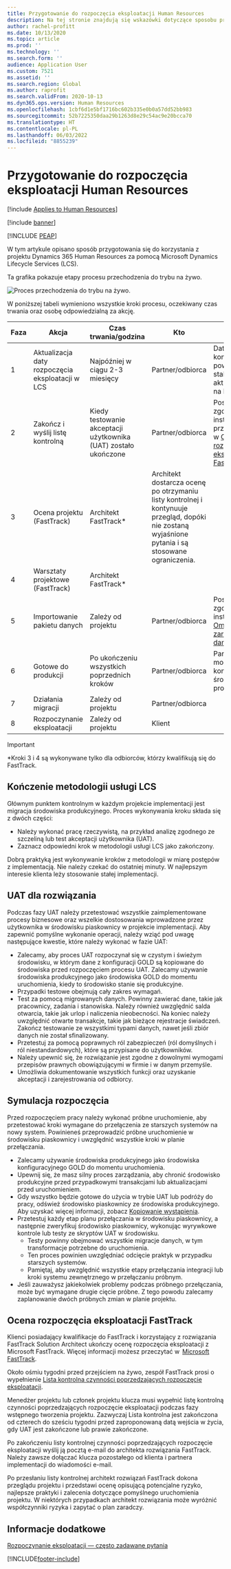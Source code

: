 ```yaml
---
title: Przygotowanie do rozpoczęcia eksploatacji Human Resources
description: Na tej stronie znajdują się wskazówki dotyczące sposobu przygotowania się do rozpoczęcia eksploatacji Dynamics 365 Human Resources.
author: rachel-profitt
ms.date: 10/13/2020
ms.topic: article
ms.prod: ''
ms.technology: ''
ms.search.form: ''
audience: Application User
ms.custom: 7521
ms.assetid: ''
ms.search.region: Global
ms.author: raprofit
ms.search.validFrom: 2020-10-13
ms.dyn365.ops.version: Human Resources
ms.openlocfilehash: 1cbf6d1e5bf1716bc602b335e0b0a57dd52bb983
ms.sourcegitcommit: 52b7225350daa29b1263d8e29c54ac9e20bcca70
ms.translationtype: HT
ms.contentlocale: pl-PL
ms.lasthandoff: 06/03/2022
ms.locfileid: "8855239"
---
```

# <a name="prepare-for-human-resources-go-live"></a>Przygotowanie do rozpoczęcia eksploatacji Human Resources

[!include [Applies to Human Resources](../includes/applies-to-hr.md)]

[!include [banner](../includes/banner.md)]


[!INCLUDE [PEAP](../includes/peap-2.md)]

W tym artykule opisano sposób przygotowania się do korzystania z projektu Dynamics 365 Human Resources za pomocą Microsoft Dynamics Lifecycle Services (LCS). 

Ta grafika pokazuje etapy procesu przechodzenia do trybu na żywo. 

![Proces przechodzenia do trybu na żywo.](./media/hr-admin-go-live-prepare-process.png)

W poniższej tabeli wymieniono wszystkie kroki procesu, oczekiwany czas trwania oraz osobę odpowiedzialną za akcję.

| Faza | Akcja | Czas trwania/godzina | Kto | Notatki |
| --- | --- | --- | --- |--- |
| 1 | Aktualizacja daty rozpoczęcia eksploatacji w LCS | Najpóźniej w ciągu 2-3 miesięcy | Partner/odbiorca | Daty punktów kontrolnych powinny być stale aktualizowane na bieżąco. |
| 2 | Zakończ i wyślij listę kontrolną | Kiedy testowanie akceptacji użytkownika (UAT) zostało ukończone | Partner/odbiorca | Postępuj zgodnie z instrukcjami przewidzianymi w [Ocena rozpoczęcia eksploatacji FastTrack](hr-admin-go-live-prepare.md#fasttrack-go-live-assessment). |
| 3 | Ocena projektu (FastTrack) | Architekt FastTrack* | Architekt dostarcza ocenę po otrzymaniu listy kontrolnej i kontynuuje przegląd, dopóki nie zostaną wyjaśnione pytania i są stosowane ograniczenia. |
| 4 | Warsztaty projektowe (FastTrack) | Architekt FastTrack* | |
| 5 | Importowanie pakietu danych | Zależy od projektu | Partner/odbiorca | Postępuj zgodnie z instrukcjami w [Omówienie zarządzania danymi](../fin-ops-core/dev-itpro/data-entities/data-entities-data-packages.md).|
| 6 | Gotowe do produkcji | Po ukończeniu wszystkich poprzednich kroków | Partner/odbiorca | Partner/odbiorca może przejąć kontrolę nad środowiskiem produkcyjnym.|
| 7 | Działania migracji | Zależy od projektu | Partner/odbiorca | |
| 8 | Rozpoczynanie eksploatacji | Zależy od projektu | Klient | |

> [!IMPORTANT]
> *Kroki 3 i 4 są wykonywane tylko dla odbiorców, którzy kwalifikują się do FastTrack.

## <a name="completing-the-lcs-methodology"></a>Kończenie metodologii usługi LCS

Głównym punktem kontrolnym w każdym projekcie implementacji jest migracja środowiska produkcyjnego. Proces wykonywania kroku składa się z dwóch części: 

- Należy wykonać pracę rzeczywistą, na przykład analizę zgodnego ze szczeliną lub test akceptacji użytkownika (UAT). 
- Zaznacz odpowiedni krok w metodologii usługi LCS jako zakończony. 

Dobrą praktyką jest wykonywanie kroków z metodologii w miarę postępów z implementacją. Nie należy czekać do ostatniej minuty. W najlepszym interesie klienta leży stosowanie stałej implementacji. 

## <a name="uat-for-your-solution"></a>UAT dla rozwiązania

Podczas fazy UAT należy przetestować wszystkie zaimplementowane procesy biznesowe oraz wszelkie dostosowania wprowadzone przez użytkownika w środowisku piaskownicy w projekcie implementacji. Aby zapewnić pomyślne wykonanie operacji, należy wziąć pod uwagę następujące kwestie, które należy wykonać w fazie UAT: 

- Zalecamy, aby proces UAT rozpoczynał się w czystym i świeżym środowisku, w którym dane z konfiguracji GOLD są kopiowane do środowiska przed rozpoczęciem procesu UAT. Zalecamy używanie środowiska produkcyjnego jako środowiska GOLD do momentu uruchomienia, kiedy to środowisko stanie się produkcyjne.
- Przypadki testowe obejmują cały zakres wymagań. 
- Test za pomocą migrowanych danych. Powinny zawierać dane, takie jak pracownicy, zadania i stanowiska. Należy również uwzględnić salda otwarcia, takie jak urlop i naliczenia nieobecności. Na koniec należy uwzględnić otwarte transakcje, takie jak bieżące rejestracje świadczeń. Zakończ testowanie ze wszystkimi typami danych, nawet jeśli zbiór danych nie został sfinalizowany. 
- Przetestuj za pomocą poprawnych ról zabezpieczeń (ról domyślnych i ról niestandardowych), które są przypisane do użytkowników. 
- Należy upewnić się, że rozwiązanie jest zgodne z dowolnymi wymogami przepisów prawnych obowiązującymi w firmie i w danym przemyśle. 
- Umożliwia dokumentowanie wszystkich funkcji oraz uzyskanie akceptacji i zarejestrowania od odbiorcy. 

## <a name="mock-go-live"></a>Symulacja rozpoczęcia

Przed rozpoczęciem pracy należy wykonać próbne uruchomienie, aby przetestować kroki wymagane do przełączenia ze starszych systemów na nowy system. Powinieneś przeprowadzić próbne uruchomienie w środowisku piaskownicy i uwzględnić wszystkie kroki w planie przełączania.

- Zalecamy używanie środowiska produkcyjnego jako środowiska konfiguracyjnego GOLD do momentu uruchomienia.
- Upewnij się, że masz silny proces zarządzania, aby chronić środowisko produkcyjne przed przypadkowymi transakcjami lub aktualizacjami przed uruchomieniem.
- Gdy wszystko będzie gotowe do użycia w trybie UAT lub podróży do pracy, odśwież środowisko piaskownicy ze środowiska produkcyjnego. Aby uzyskać więcej informacji, zobacz [Kopiowanie wystąpienia](hr-admin-setup-copy-instance.md).
- Przetestuj każdy etap planu przełączania w środowisku piaskownicy, a następnie zweryfikuj środowisko piaskownicy, wykonując wyrywkowe kontrole lub testy ze skryptów UAT w środowisku.
  - Testy powinny obejmować wszystkie migracje danych, w tym transformacje potrzebne do uruchomienia.
  - Ten proces powinien uwzględniać odcięcie praktyk w przypadku starszych systemów.
  - Pamiętaj, aby uwzględnić wszystkie etapy przełączania integracji lub kroki systemu zewnętrznego w przełączaniu próbnym.
- Jeśli zauważysz jakiekolwiek problemy podczas próbnego przełączania, może być wymagane drugie cięcie próbne. Z tego powodu zalecamy zaplanowanie dwóch próbnych zmian w planie projektu.

## <a name="fasttrack-go-live-assessment"></a>Ocena rozpoczęcia eksploatacji FastTrack

Klienci posiadający kwalifikacje do FastTrack i korzystający z rozwiązania FastTrack Solution Architect ukończy ocenę rozpoczęcia eksploatacji z Microsoft FastTrack. Więcej informacji możesz przeczytać w  [Microsoft FastTrack](/dynamics365/fasttrack/). 

Około ośmiu tygodni przed przejściem na żywo, zespół FastTrack prosi o wypełnienie [Lista kontrolna czynności poprzedzających rozpoczęcie eksploatacji](https://go.microsoft.com/fwlink/?linkid=2146013).

Menedżer projektu lub członek projektu klucza musi wypełnić listę kontrolną czynności poprzedzających rozpoczęcie eksploatacji podczas fazy wstępnego tworzenia projektu. Zazwyczaj Lista kontrolna jest zakończona od czterech do sześciu tygodni przed zaproponowaną datą wejścia w życia, gdy UAT jest zakończone lub prawie zakończone. 

Po zakończeniu listy kontrolnej czynności poprzedzających rozpoczęcie eksploatacji wyślij ją pocztą e-mail do architekta rozwiązania FastTrack. Należy zawsze dołączać klucza pozostałego od klienta i partnera implementacji do wiadomości e-mail. 

Po przesłaniu listy kontrolnej architekt rozwiązań FastTrack dokona przeglądu projektu i przedstawi ocenę opisującą potencjalne ryzyko, najlepsze praktyki i zalecenia dotyczące pomyślnego uruchomienia projektu. W niektórych przypadkach architekt rozwiązania może wyróżnić współczynniki ryzyka i zapytać o plan zaradczy. 

## <a name="see-also"></a>Informacje dodatkowe

[Rozpoczynanie eksploatacji — często zadawane pytania](hr-admin-go-live-faq.md)


[!INCLUDE[footer-include](../includes/footer-banner.md)]
